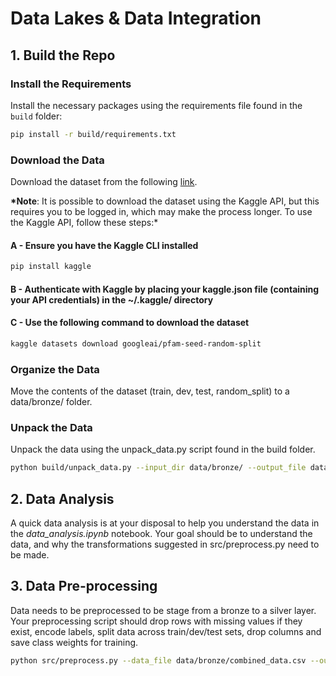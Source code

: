 # Data Lakes & Data Integration

## 1. Build the Repo

### Install the Requirements

Install the necessary packages using the requirements file found in the `build` folder:

```bash
pip install -r build/requirements.txt
```

### Download the Data

Download the dataset from the following [link](https://www.kaggle.com/api/v1/datasets/download/googleai/pfam-seed-random-split).

**\*Note**: It is possible to download the dataset using the Kaggle API, but this requires you to be logged in, which may make the process longer. To use the Kaggle API, follow these steps:\*

#### A - Ensure you have the Kaggle CLI installed

```bash
pip install kaggle
```

#### B - Authenticate with Kaggle by placing your kaggle.json file (containing your API credentials) in the ~/.kaggle/ directory

#### C - Use the following command to download the dataset

```bash
kaggle datasets download googleai/pfam-seed-random-split
```

### Organize the Data

Move the contents of the dataset (train, dev, test, random_split) to a data/bronze/ folder.

### Unpack the Data

Unpack the data using the unpack_data.py script found in the build folder.

```bash
python build/unpack_data.py --input_dir data/bronze/ --output_file data/bronze/combined_data.csv
```

## 2. Data Analysis

A quick data analysis is at your disposal to help you understand the data in the _data_analysis.ipynb_ notebook. Your goal should be to understand the data, and why the transformations suggested in src/preprocess.py need to be made.

## 3. Data Pre-processing

Data needs to be preprocessed to be stage from a bronze to a silver layer. Your preprocessing script should drop rows with missing values if they exist, encode labels, split data across train/dev/test sets, drop columns and save class weights for training.

```bash
python src/preprocess.py --data_file data/bronze/combined_data.csv --output_dir data/silver/
```
